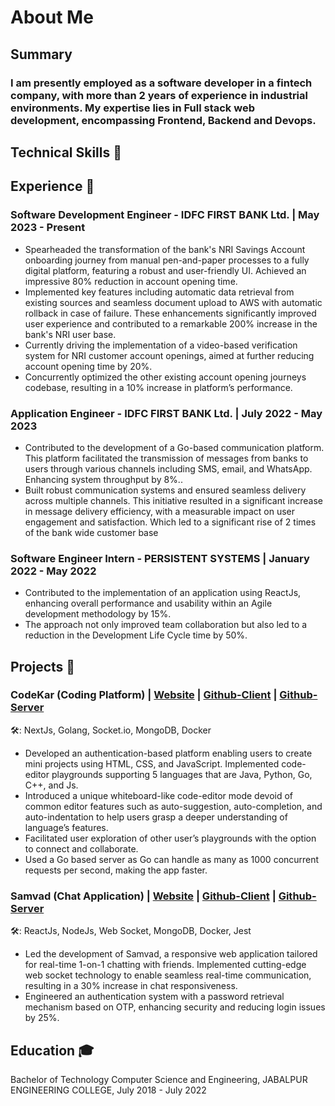 # About Me

## Summary
### I am presently employed as a software developer in a fintech company, with more than 2 years of experience in industrial environments. My expertise lies in Full stack web development, encompassing Frontend, Backend and Devops.


## Technical Skills 🌟
  

## Experience 💼

### Software Development Engineer - IDFC FIRST BANK Ltd. | May 2023 - Present  
  - Spearheaded the transformation of the bank's NRI Savings Account onboarding journey from manual
    pen-and-paper processes to a fully digital platform, featuring a robust and user-friendly UI. Achieved an impressive
    80% reduction in account opening time.
  - Implemented key features including automatic data retrieval from existing sources and seamless document
    upload to AWS with automatic rollback in case of failure. These enhancements significantly improved user
    experience and contributed to a remarkable 200% increase in the bank's NRI user base.
  - Currently driving the implementation of a video-based verification system for NRI customer account openings,
    aimed at further reducing account opening time by 20%.
  - Concurrently optimized the other existing account opening journeys codebase, resulting in a 10% increase in
    platform’s performance.

### Application Engineer - IDFC FIRST BANK Ltd. | July 2022 - May 2023
  - Contributed to the development of a Go-based communication platform. This platform facilitated the
    transmission of messages from banks to users through various channels including SMS, email, and WhatsApp.
    Enhancing system throughput by 8%..
  - Built robust communication systems and ensured seamless delivery across multiple channels. This initiative
    resulted in a significant increase in message delivery efficiency, with a measurable impact on user engagement
    and satisfaction. Which led to a significant rise of 2 times of the bank wide customer base

### Software Engineer Intern - PERSISTENT SYSTEMS | January 2022 - May 2022
  - Contributed to the implementation of an application using ReactJs, enhancing overall performance and usability
    within an Agile development methodology by 15%.
  - The approach not only improved team collaboration but also led to a reduction in the Development Life Cycle time
    by 50%.

## Projects 🚀

### CodeKar (Coding Platform) | [Website](https://codekar-one.vercel.app/) | [Github-Client](https://github.com/ashishup1999/codekar) | [Github-Server](https://github.com/ashishup1999/codekar-server)
  🛠️: NextJs, Golang, Socket.io, MongoDB, Docker
  - Developed an authentication-based platform enabling users to create mini projects using HTML, CSS, and
  JavaScript. Implemented code-editor playgrounds supporting 5 languages that are Java, Python, Go, C++, and Js.
  - Introduced a unique whiteboard-like code-editor mode devoid of common editor features such as auto-suggestion,
  auto-completion, and auto-indentation to help users grasp a deeper understanding of language’s features.
  - Facilitated user exploration of other user’s playgrounds with the option to connect and collaborate.
  - Used a Go based server as Go can handle as many as 1000 concurrent requests per second, making the app faster.

### Samvad (Chat Application) | [Website](https://samvad-client-img-latest.onrender.com/) | [Github-Client](https://github.com/ashishup1999/samvad-client) | [Github-Server](https://github.com/ashishup1999/samvad-server)
  🛠️: ReactJs, NodeJs, Web Socket, MongoDB, Docker, Jest
  - Led the development of Samvad, a responsive web application tailored for real-time 1-on-1 chatting with friends.
  Implemented cutting-edge web socket technology to enable seamless real-time communication, resulting in a 30%
  increase in chat responsiveness.
  - Engineered an authentication system with a password retrieval mechanism based on OTP, enhancing security and
  reducing login issues by 25%.

## Education 🎓

Bachelor of Technology Computer Science and Engineering, JABALPUR ENGINEERING COLLEGE, July 2018 - July 2022

